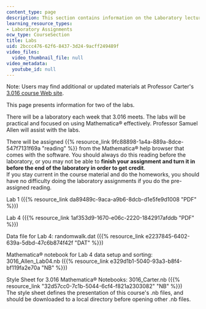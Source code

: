 ```yaml
---
content_type: page
description: This section contains information on the Laboratory lectures.
learning_resource_types:
- Laboratory Assignments
ocw_type: CourseSection
title: Labs
uid: 2bccc476-62f6-8437-3d24-9acff249489f
video_files:
  video_thumbnail_file: null
video_metadata:
  youtube_id: null
---
```


Note: Users may find additional or updated materials at Professor Carter's [3.016 course Web site](http://pruffle.mit.edu/3.016).

This page presents information for two of the labs.

There will be a laboratory each week that 3.016 meets. The labs will be practical and focused on using Mathematica® effectively. Professor Samuel Allen will assist with the labs.

There will be assigned {{% resource_link 9fc88898-1a4a-889a-8dce-547f7131f69a "reading" %}} from the Mathematica® help browser that comes with the software. You should always do this reading before the laboratory, or you may not be able to **finish your assignment and turn it in before the end of the laboratory in order to get credit**.  
If you stay current in the course material and do the homeworks, you should have no difficulty doing the laboratory assignments if you do the pre-assigned reading.

Lab 1 ({{% resource_link da89489c-9aca-a9b6-8dcb-d1e5fe9d1008 "PDF" %}})

Lab 4 ({{% resource_link 1af353d9-1670-e06c-2220-1842917afddb "PDF" %}})

Data file for Lab 4: randomwalk.dat ({{% resource_link e2237845-6402-639a-5dbd-47c6b874f42f "DAT" %}})

Mathematica® notebook for Lab 4 data setup and sorting: 3016\_Allen\_Lab04.nb ({{% resource_link e329d1b1-5040-93a3-b8f4-bf119fa2e70a "NB" %}})

Style Sheet for 3.016 Mathematica® Notebooks: 3016\_Carter.nb ({{% resource_link "32d57cc0-7c1b-5044-6cf4-f821a2303082" "NB" %}})  
The style sheet defines the presentation of this course's .nb files, and should be downloaded to a local directory before opening other .nb files.